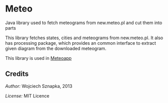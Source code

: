 # Meteo

Java library used to fetch meteograms from new.meteo.pl and cut them into parts

This library fetches states, cities and meteograms from new.meteo.pl.
It also has processing package, which provides an common interface to extract given diagram
from the downloaded meteogram.

This library is used in [Meteoapp](https://github.com/wowo/meteoapp)

## Credits

*Author:* Wojciech Sznapka, 2013

*License:* MIT Licence
